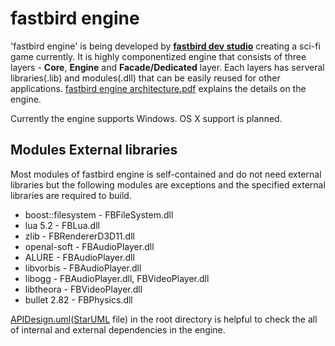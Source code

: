 # fastbird engine
'fastbird engine' is being developed by **[fastbird dev studio](http://jungwan.net)** creating a sci-fi
game currently. It is highly componentized engine that consists of
three layers - **Core**, **Engine** and **Facade/Dedicated** layer. Each layers
has serveral libraries(.lib) and modules(.dll) that can be easily reused for
other applications. [fastbird engine architecture.pdf](http://jungwan.net/publications/fastbird_engine_architecture_en.pdf) 
explains the details on the engine.

Currently the engine supports Windows. OS X support is planned.

## Modules External libraries
Most modules of fastbird engine is self-contained and do not need external
libraries but the following modules are exceptions and the specified external 
libraries are required to build.

* boost::filesystem - FBFileSystem.dll
* lua 5.2 - FBLua.dll
* zlib - FBRendererD3D11.dll
* openal-soft - FBAudioPlayer.dll
* ALURE - FBAudioPlayer.dll
* libvorbis - FBAudioPlayer.dll
* libogg - FBAudioPlayer.dll, FBVideoPlayer.dll
* libtheora - FBVideoPlayer.dll
* bullet 2.82 - FBPhysics.dll

[APIDesign.uml](https://github.com/fastbird/fastbirdEngine/blob/master/APIDesign.uml)([StarUML](http://staruml.io/) file) in the root directory is helpful to check the all of internal and external dependencies in the engine.
